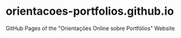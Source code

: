 # orientacoes-portfolios.github.io
GitHub Pages of the "Orientações Online sobre Portfólios" Website
